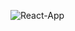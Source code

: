 ![React-App](https://github.com/jasmine1909/todo-react/assets/64363533/8866b479-3bdb-468b-baee-9661c24a61e0)
